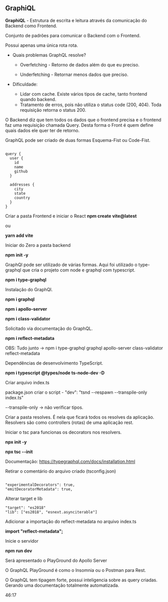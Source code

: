 ## GraphiQL

<b>GraphiQL</b> - Estrutura de escrita e leitura através da comunicação do Backend como Frontend.

Conjunto de padrões para comunicar o Backend com o Frontend.

Possui apenas uma única rota rota.

- Quais problemas GraphQL resolve?

  - Overfetching - Retorno de dados além do que eu preciso.

  -  Underfetching - Retornar menos dados que preciso.

- Dificuldade:
  
  - Lidar com cache. Existe vários tipos de cache, tanto frontend quando backend.
  - Tratamento de erros, pois não utiliza o status code (200, 404). Toda requisição
  retorna o status 200.

 O Backend diz que tem todos os dados que o frontend precisa e o frontend faz uma requisição chamada Query. Desta forma o Front é quem define quais dados ele quer ter de retorno.

 GraphQL pode ser criado de duas formas Esquema-Fist ou Code-Fist.

```gpl

query {
  user {
    id
    name
    github
  }

  addresses {
    city
    state
    country
  }
}

```

Criar a pasta Frontend e iniciar o React
<b>npm create vite@latest</b> 

ou 

<b>yarn add vite</b>

Iniciar do Zero a pasta backend

<b>npm init -y</b>

GraphQl pode ser utilizado de várias formas.
Aqui foi utilizado o type-graphql que cria o projeto com node e graphql com typescript.

<b>npm i type-graphql</b>

Instalação do GraphQl.

<b>npm i graphql</b>

<b>npm i apollo-server</b>

<b>npm i class-validator</b>

Solicitado via documentação do GraphQL.

<b>npm i reflect-metadata</b>

OBS: Tudo junto -> npm i type-graphql graphql apollo-server class-validator reflect-metadata

Dependências de desenvolvimento TypeScript.

<b>npm i typescript @types/node ts-node-dev -D</b>

Criar arquivo index.ts

package.json criar o script - "dev": "tsnd --respawn --transpile-only index.ts"

--transpile-only -> não verificar tipos.

Criar a pasta resolves. É nela que ficará todos os resolves da aplicação. Resolvers são como controllers (rotas) de uma aplicação rest.

Iniciar o tsc para funcionas os decorators nos resolvers.

<b>npx init -y</b>

<b>npx tsc --init</b>

Documentação: https://typegraphql.com/docs/installation.html

Retirar o comentário do arquivo criado (tsconfig.json)

```

"experimentalDecorators": true,
"emitDecoratorMetadata": true,

```

Alterar target e lib  

```
"target": "es2018"
"lib": ["es2018", "esnext.asynciterable"]

```

Adicionar a importação do reflect-metadata no arquivo index.ts

<b>import "reflect-metadata";</b>

Inicie o servidor

<b>npm run dev</b>

Será apresentado o PlayGround do Apollo Server

O GraphQL PlayGround é como o Insomnia ou o Postman para Rest.

O GraphQL tem tipagem forte, possui inteligencia sobre as query criadas. Gerando uma documentação totalmente automatizada.

46:17